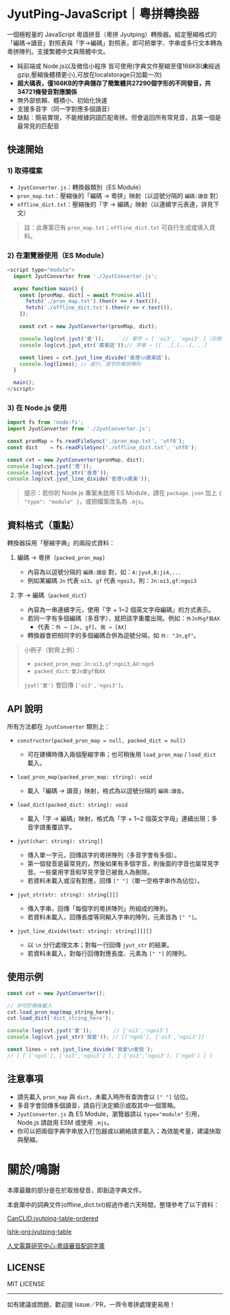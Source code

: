 # JyutPing-JavaScript｜粵拼轉換器

一個極輕量的 JavaScript 粵語拼音（粵拼 Jyutping）轉換器。給定壓縮格式的「編碼→讀音」對照表與「字→編碼」對照表，即可把單字、字串或多行文本轉為粵拼陣列。支援繁體中文與簡體中文。

- 純前端或 Node.js以及微信小程序 皆可使用(字典文件壓縮至僅166KB(**未**經過gzip,壓縮後體積更小),可放在localstorage只加載一次)
- **超大碼表，僅166KB的字典儲存了簡繁體共27290個字形的不同發音，共34721條發音對應關係**
- 無外部依賴、體積小、初始化快速
- 支援多音字（同一字對應多個讀音）
- 缺點：簡易實現，不能根據詞語匹配粵拼。但會返回所有常見音，且第一個是最常見的匹配音

## 快速開始

### 1) 取得檔案

- `JyutConverter.js`：轉換器類別（ES Module）
- `pron_map.txt`：壓縮後的「編碼 → 粵拼」映射（以逗號分隔的 `編碼:讀音` 對）
- `offline_dict.txt`：壓縮後的「字 → 編碼」映射（以連續字元表達，詳見下文）

> 註：此專案已有 `pron_map.txt`；`offline_dict.txt` 可自行生成或填入資料。

### 2) 在瀏覽器使用（ES Module）
```JavaScript
<script type="module">
  import JyutConverter from './JyutConverter.js';

  async function main() {
    const [pronMap, dict] = await Promise.all([
      fetch('./pron_map.txt').then(r => r.text()),
      fetch('./offline_dict.txt').then(r => r.text()),
    ]);

    const cvt = new JyutConverter(pronMap, dict);

    console.log(cvt.jyut('愛'));      // 單字 → [ 'oi3', 'ngoi3' ]（示例；實際讀音視資料而定）
    console.log(cvt.jyut_str('廣東話'));// 字串 → [[...],[...],...]

    const lines = cvt.jyut_line_divide('香港\n廣東話');
    console.log(lines); // 逐行、逐字的粵拼陣列
  }

  main();
</script>
```
### 3) 在 Node.js 使用
```JavaScript
import fs from 'node:fs';
import JyutConverter from './JyutConverter.js';

const pronMap = fs.readFileSync('./pron_map.txt', 'utf8');
const dict    = fs.readFileSync('./offline_dict.txt', 'utf8');

const cvt = new JyutConverter(pronMap, dict);
console.log(cvt.jyut('港'));
console.log(cvt.jyut_str('香港'));
console.log(cvt.jyut_line_divide('香港\n廣東'));
```
> 提示：若你的 Node.js 專案未啟用 ES Module，請在 `package.json` 加上 `{ "type": "module" }`，或把檔案改名為 `.mjs`。

## 資料格式（重點）

轉換器採用「壓縮字典」的兩段式資料：

1) 編碼 → 粵拼（`packed_pron_map`）
   - 內容為以逗號分隔的 `編碼:讀音` 對，如：`A:jyu4,B:ji4,...`
   - 例如某編碼 `Jn` 代表 `oi3`、`gf` 代表 `ngoi3`，則：`Jn:oi3,gf:ngoi3`

2) 字 → 編碼（`packed_dict`）
   - 內容為一串連續字元，使用「字 + 1~2 個英文字母編碼」的方式表示。
   - 若同一字有多個編碼（多音字），就把該字重覆出現。例如：`外Jn外gf我AX`
     - 代表：`外 → [Jn, gf]`、`我 → [AX]`
   - 轉換器會把相同字的多個編碼合併為逗號分隔，如 `外: "Jn,gf"`。

> 小例子（對齊上例）：
>
> - `packed_pron_map`: `Jn:oi3,gf:ngoi3,AX:ngo5`
> - `packed_dict`: `愛Jn愛gf我AX`
>
> `jyut('愛')` 會回傳 `['oi3','ngoi3']`。

## API 說明

所有方法都在 `JyutConverter` 類別上：

- `constructor(packed_pron_map = null, packed_dict = null)`
  - 可在建構時傳入兩個壓縮字串；也可稍後用 `load_pron_map` / `load_dict` 載入。

- `load_pron_map(packed_pron_map: string): void`
  - 載入「編碼 → 讀音」映射，格式為以逗號分隔的 `編碼:讀音`。

- `load_dict(packed_dict: string): void`
  - 載入「字 → 編碼」映射，格式為「字 + 1~2 個英文字母」連續出現；多音字請重覆該字。

- `jyut(char: string): string[]`
  - 傳入單一字元，回傳該字的粵拼陣列（多音字會有多個）。
  - 第一個發音是最常見的，然後如果有多個字音，則後面的字音也屬常見字音。一些棄用字音和罕見字音已被我人為刪除。
  - 若資料未載入或沒有對應，回傳 `[" "]`（單一空格字串作為佔位）。

- `jyut_str(str: string): string[][]`
  - 傳入字串，回傳「每個字的粵拼陣列」所組成的陣列。
  - 若資料未載入，回傳長度等同輸入字串的陣列，元素皆為 `[" "]`。

- `jyut_line_divide(text: string): string[][][]`
  - 以 `\n` 分行處理文本；對每一行回傳 `jyut_str` 的結果。
  - 若資料未載入，對每行回傳對應長度、元素為 `[" "]` 的陣列。

## 使用示例
```JavaScript
const cvt = new JyutConverter();

// 亦可於稍後載入
cvt.load_pron_map(map_string_here);
cvt.load_dict('dict_string_here');

console.log(cvt.jyut('愛'));       // ['oi3','ngoi3']
console.log(cvt.jyut_str('我愛')); // [['ngo5'], ['oi3','ngoi3']]

const lines = cvt.jyut_line_divide('我愛\n愛我');
// [ [ ['ngo5'], ['oi3','ngoi3'] ], [ ['oi3','ngoi3'], ['ngo5'] ] ]
```
## 注意事項

- 請先載入 `pron_map` 與 `dict`，未載入時所有查詢會以 `[" "]` 佔位。
- 多音字會回傳多個讀音，請自行決定顯示或取其中一個策略。
- `JyutConverter.js` 為 ES Module，瀏覽器請以 `type="module"` 引用，Node.js 請啟用 ESM 或使用 `.mjs`。
- 你可以把兩個字典字串放入打包器或以網絡請求載入；為效能考量，建議快取與壓縮。

# 關於/鳴謝

本庫最難的部分是在於取捨發音，即創造字典文件。

本倉庫中的詞典文件(offline_dict.txt)經過作者六天時間，整理參考了以下資料：

[CanCLID:jyutping-table-ordered](https://github.com/CanCLID/jyutping-table-ordered)

[lshk-org:jyutping-table](https://github.com/lshk-org/jyutping-table)

[人文電算研究中心:粵語審音配詞字庫](https://humanum.arts.cuhk.edu.hk/Lexis/lexi-can/)






## LICENSE

MIT LICENSE

---

如有建議或問題，歡迎提 Issue／PR，一齊令粵拼處理更易用！